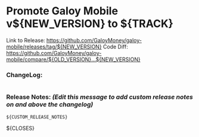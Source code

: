 # Promote Galoy Mobile v${NEW_VERSION} to ${TRACK}

Link to Release: https://github.com/GaloyMoney/galoy-mobile/releases/tag/${NEW_VERSION}
Code Diff: https://github.com/GaloyMoney/galoy-mobile/compare/${OLD_VERSION}...${NEW_VERSION}

### ChangeLog:
```${CHANGELOG}
```

### Release Notes: *(Edit this message to add custom release notes on and above the changelog)*
```
${CUSTOM_RELEASE_NOTES}
```

${CLOSES}
